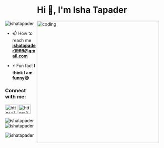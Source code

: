 <h1 align="center">Hi 👋, I'm Isha Tapader</h1>
<!-- <h3 align="center">A passionate frontend developer from India</h3> -->
<img align="right" alt="coding" width="400" src="https://user-images.githubusercontent.com/59734313/157189039-c09b3e38-9f42-42c0-ab54-14f1574190a7.gif">


<p align="left"> <img src="https://komarev.com/ghpvc/?username=ishatapader&label=Profile%20views&color=0e75b6&style=flat" alt="ishatapader" /> </p>

- 📫 How to reach me **ishatapader1999@gmail.com**

- ⚡ Fun fact **I think I am funny😅**

<h3 align="left">Connect with me:</h3>
<p align="left">
<a href="https://linkedin.com/in/https://www.linkedin.com/in/isha-tapader-116680247/" target="blank"><img align="center" src="https://raw.githubusercontent.com/rahuldkjain/github-profile-readme-generator/master/src/images/icons/Social/linked-in-alt.svg" alt="https://www.linkedin.com/in/isha-tapader-116680247/" height="30" width="40" /></a>
<a href="https://instagram.com/https://www.instagram.com/__.ishha._/" target="blank"><img align="center" src="https://raw.githubusercontent.com/rahuldkjain/github-profile-readme-generator/master/src/images/icons/Social/instagram.svg" alt="https://www.instagram.com/__.ishha._/" height="30" width="40" /></a>
</p>



<p><img align="left" src="https://github-readme-stats.vercel.app/api/top-langs?username=ishatapader&show_icons=true&locale=en&layout=compact" alt="ishatapader" /></p>

<p>&nbsp;<img align="center" src="https://github-readme-stats.vercel.app/api?username=ishatapader&show_icons=true&locale=en" alt="ishatapader" /></p>

<p><img align="center" src="https://github-readme-streak-stats.herokuapp.com/?user=ishatapader&" alt="ishatapader" /></p>


